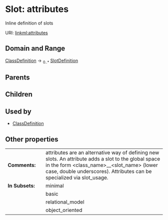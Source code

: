 
# Slot: attributes


Inline definition of slots

URI: [linkml:attributes](https://w3id.org/linkml/attributes)


## Domain and Range

[ClassDefinition](ClassDefinition.md) &#8594;  <sub>0..\*</sub> [SlotDefinition](SlotDefinition.md)

## Parents


## Children


## Used by

 * [ClassDefinition](ClassDefinition.md)

## Other properties

|  |  |  |
| --- | --- | --- |
| **Comments:** | | attributes are an alternative way of defining new slots.  An attribute adds a slot to the global space in the form <class_name>__<slot_name> (lower case, double underscores).  Attributes can be specialized via slot_usage. |
| **In Subsets:** | | minimal |
|  | | basic |
|  | | relational_model |
|  | | object_oriented |

